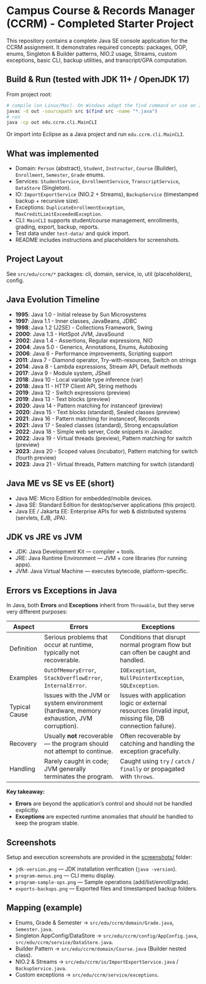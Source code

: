 # Campus Course & Records Manager (CCRM) - Completed Starter Project

This repository contains a complete Java SE console application for the CCRM assignment.
It demonstrates required concepts: packages, OOP, enums, Singleton & Builder patterns,
NIO.2 usage, Streams, custom exceptions, basic CLI, backup utilities, and transcript/GPA computation.

## Build & Run (tested with JDK 11+ / OpenJDK 17)

From project root:

```bash
# compile (on Linux/Mac). On Windows adapt the find command or use an IDE.
javac -d out -sourcepath src $(find src -name "*.java")
# run
java -cp out edu.ccrm.cli.MainCLI
```

Or import into Eclipse as a Java project and run `edu.ccrm.cli.MainCLI`.

## What was implemented

- Domain: `Person` (abstract), `Student`, `Instructor`, `Course` (Builder), `Enrollment`, `Semester`, `Grade` enums.
- Services: `StudentService`, `EnrollmentService`, `TranscriptService`, `DataStore` (Singleton).
- IO: `ImportExportService` (NIO.2 + Streams), `BackupService` (timestamped backup + recursive size).
- Exceptions: `DuplicateEnrollmentException`, `MaxCreditLimitExceededException`.
- CLI: `MainCLI` supports student/course management, enrollments, grading, export, backup, reports.
- Test data under `test-data/` and quick import.
- README includes instructions and placeholders for screenshots.

## Project Layout

See `src/edu/ccrm/*` packages: cli, domain, service, io, util (placeholders), config.

## Java Evolution Timeline

- **1995**: Java 1.0 - Initial release by Sun Microsystems
- **1997**: Java 1.1 - Inner classes, JavaBeans, JDBC
- **1998**: Java 1.2 (J2SE) - Collections Framework, Swing
- **2000**: Java 1.3 - HotSpot JVM, JavaSound
- **2002**: Java 1.4 - Assertions, Regular expressions, NIO
- **2004**: Java 5.0 - Generics, Annotations, Enums, Autoboxing
- **2006**: Java 6 - Performance improvements, Scripting support
- **2011**: Java 7 - Diamond operator, Try-with-resources, Switch on strings
- **2014**: Java 8 - Lambda expressions, Stream API, Default methods
- **2017**: Java 9 - Module system, JShell
- **2018**: Java 10 - Local variable type inference (var)
- **2018**: Java 11 - HTTP Client API, String methods
- **2019**: Java 12 - Switch expressions (preview)
- **2019**: Java 13 - Text blocks (preview)
- **2020**: Java 14 - Pattern matching for instanceof (preview)
- **2020**: Java 15 - Text blocks (standard), Sealed classes (preview)
- **2021**: Java 16 - Pattern matching for instanceof, Records
- **2021**: Java 17 - Sealed classes (standard), Strong encapsulation
- **2022**: Java 18 - Simple web server, Code snippets in Javadoc
- **2022**: Java 19 - Virtual threads (preview), Pattern matching for switch (preview)
- **2023**: Java 20 - Scoped values (incubator), Pattern matching for switch (fourth preview)
- **2023**: Java 21 - Virtual threads, Pattern matching for switch (standard)

## Java ME vs SE vs EE (short)

- Java ME: Micro Edition for embedded/mobile devices.
- Java SE: Standard Edition for desktop/server applications (this project).
- Java EE / Jakarta EE: Enterprise APIs for web & distributed systems (servlets, EJB, JPA).

## JDK vs JRE vs JVM

- JDK: Java Development Kit — compiler + tools.
- JRE: Java Runtime Environment — JVM + core libraries (for running apps).
- JVM: Java Virtual Machine — executes bytecode, platform-specific.

## Errors vs Exceptions in Java

In Java, both **Errors** and **Exceptions** inherit from `Throwable`, but they serve very different purposes:

| Aspect | Errors | Exceptions |
|--------|--------|------------|
| Definition | Serious problems that occur at runtime, typically not recoverable. | Conditions that disrupt normal program flow but can often be caught and handled. |
| Examples | `OutOfMemoryError`, `StackOverflowError`, `InternalError`. | `IOException`, `NullPointerException`, `SQLException`. |
| Typical Cause | Issues with the JVM or system environment (hardware, memory exhaustion, JVM corruption). | Issues with application logic or external resources (invalid input, missing file, DB connection failure). |
| Recovery | Usually **not** recoverable — the program should not attempt to continue. | Often recoverable by catching and handling the exception gracefully. |
| Handling | Rarely caught in code; JVM generally terminates the program. | Caught using `try` / `catch` / `finally` or propagated with `throws`. |

**Key takeaway:**  

- **Errors** are beyond the application’s control and should not be handled explicitly.  
- **Exceptions** are expected runtime anomalies that *should* be handled to keep the program stable.  

## Screenshots

Setup and execution screenshots are provided in the [screenshots/](screenshots/) folder:

- `jdk-version.png` — JDK installation verification (`java -version`).  
- `program-menus.png` — CLI menu display.  
- `program-sample-ops.png` — Sample operations (add/list/enroll/grade).  
- `exports-backups.png` — Exported files and timestamped backup folders.  

## Mapping (example)

- Enums, Grade & Semester -> `src/edu/ccrm/domain/Grade.java`, `Semester.java`.
- Singleton AppConfig/DataStore -> `src/edu/ccrm/config/AppConfig.java`, `src/edu/ccrm/service/DataStore.java`.
- Builder Pattern -> `src/edu/ccrm/domain/Course.java` (Builder nested class).
- NIO.2 & Streams -> `src/edu/ccrm/io/ImportExportService.java` / `BackupService.java`.
- Custom exceptions -> `src/edu/ccrm/service/exceptions`.